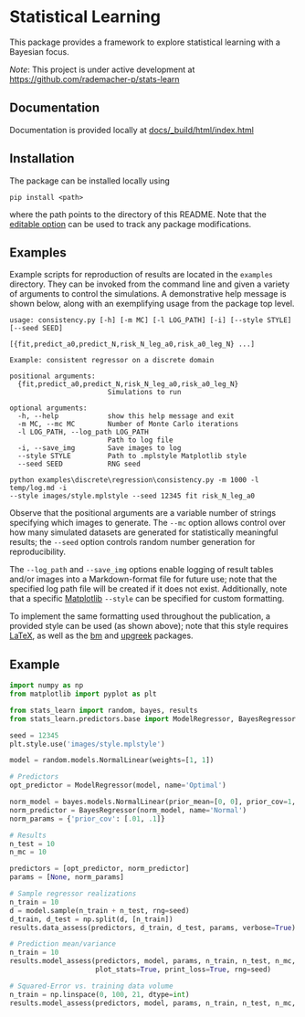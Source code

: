 # Statistical Learning
This package provides a framework to explore statistical learning with a Bayesian focus.

*Note*: This project is under active development at https://github.com/rademacher-p/stats-learn

## Documentation
Documentation is provided locally at [docs/_build/html/index.html](docs/_build/html/index.html)

## Installation
The package can be installed locally using
```
pip install <path>
```
where the path points to the directory of this README. Note that the
[editable option](https://pip.pypa.io/en/stable/cli/pip_install/) can be used to track any package modifications.

## Examples
Example scripts for reproduction of results are located in the `examples` directory. They can be invoked from the 
command line and given a variety of arguments to control the simulations. A demonstrative help message is shown below, 
along with an exemplifying usage from the package top level.

```
usage: consistency.py [-h] [-m MC] [-l LOG_PATH] [-i] [--style STYLE] [--seed SEED]
                      [{fit,predict_a0,predict_N,risk_N_leg_a0,risk_a0_leg_N} ...]

Example: consistent regressor on a discrete domain

positional arguments:
  {fit,predict_a0,predict_N,risk_N_leg_a0,risk_a0_leg_N}
                        Simulations to run

optional arguments:
  -h, --help            show this help message and exit
  -m MC, --mc MC        Number of Monte Carlo iterations
  -l LOG_PATH, --log_path LOG_PATH
                        Path to log file
  -i, --save_img        Save images to log
  --style STYLE         Path to .mplstyle Matplotlib style
  --seed SEED           RNG seed

```

```commandline
python examples\discrete\regression\consistency.py -m 1000 -l temp/log.md -i 
--style images/style.mplstyle --seed 12345 fit risk_N_leg_a0 
```

Observe that the positional arguments are a variable number of strings specifying which images to generate. The `--mc` 
option allows control over how many simulated datasets are generated for statistically meaningful results; the `--seed` 
option controls random number generation for reproducibility. 

The `--log_path` and `--save_img` options enable logging 
of result tables and/or images into a Markdown-format file for future use; note that the specified log path file will 
be created if it does not exist. Additionally, note that a specific [Matplotlib](https://matplotlib.org/) `--style` can 
be specified for custom formatting. 

To implement the same formatting used throughout the publication, a provided style
can be used (as shown above); note that this style requires [LaTeX](https://www.latex-project.org/), as well as the 
[bm](https://www.ctan.org/pkg/bm) and [upgreek](https://www.ctan.org/pkg/upgreek) packages.

## Example

```python
import numpy as np
from matplotlib import pyplot as plt

from stats_learn import random, bayes, results
from stats_learn.predictors.base import ModelRegressor, BayesRegressor

seed = 12345
plt.style.use('images/style.mplstyle')

model = random.models.NormalLinear(weights=[1, 1])

# Predictors
opt_predictor = ModelRegressor(model, name='Optimal')

norm_model = bayes.models.NormalLinear(prior_mean=[0, 0], prior_cov=1, allow_singular=True)
norm_predictor = BayesRegressor(norm_model, name='Normal')
norm_params = {'prior_cov': [.01, .1]}

# Results
n_test = 10
n_mc = 10

predictors = [opt_predictor, norm_predictor]
params = [None, norm_params]

# Sample regressor realizations
n_train = 10
d = model.sample(n_train + n_test, rng=seed)
d_train, d_test = np.split(d, [n_train])
results.data_assess(predictors, d_train, d_test, params, verbose=True)

# Prediction mean/variance
n_train = 10
results.model_assess(predictors, model, params, n_train, n_test, n_mc, stats=('mean', 'std'), verbose=True,
                     plot_stats=True, print_loss=True, rng=seed)

# Squared-Error vs. training data volume
n_train = np.linspace(0, 100, 21, dtype=int)
results.model_assess(predictors, model, params, n_train, n_test, n_mc, verbose=True, plot_loss=True, rng=seed)
```